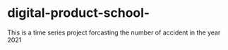 # digital-product-school-
This is a time series project forcasting the number of accident in the year 2021
